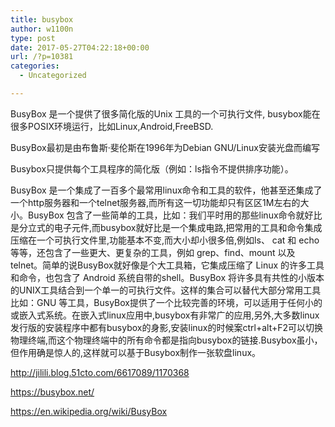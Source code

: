 ```yaml
---
title: busybox
author: w1100n
type: post
date: 2017-05-27T04:22:18+00:00
url: /?p=10381
categories:
  - Uncategorized

---
```

BusyBox 是一个提供了很多简化版的Unix 工具的一个可执行文件, busybox能在很多POSIX环境运行，比如Linux,Android,FreeBSD.

BusyBox最初是由布鲁斯·斐伦斯在1996年为Debian GNU/Linux安装光盘而编写
  
Busybox只提供每个工具程序的简化版（例如：ls指令不提供排序功能）。

BusyBox 是一个集成了一百多个最常用linux命令和工具的软件，他甚至还集成了一个http服务器和一个telnet服务器,而所有这一切功能却只有区区1M左右的大小。BusyBox 包含了一些简单的工具，比如：我们平时用的那些linux命令就好比是分立式的电子元件,而busybox就好比是一个集成电路,把常用的工具和命令集成压缩在一个可执行文件里,功能基本不变,而大小却小很多倍,例如ls、 cat 和 echo等等，还包含了一些更大、更复杂的工具，例如 grep、find、mount 以及telnet。简单的说BusyBox就好像是个大工具箱，它集成压缩了 Linux 的许多工具和命令，也包含了 Android 系统自带的shell。BusyBox 将许多具有共性的小版本的UNIX工具结合到一个单一的可执行文件。这样的集合可以替代大部分常用工具比如：GNU 等工具，BusyBox提供了一个比较完善的环境，可以适用于任何小的或嵌入式系统。在嵌入式linux应用中,busybox有非常广的应用,另外,大多数linux发行版的安装程序中都有busybox的身影,安装linux的时候案ctrl+alt+F2可以切换物理终端,而这个物理终端中的所有命令都是指向busybox的链接.Busybox虽小，但作用确是惊人的,这样就可以基于Busybox制作一张软盘linux。

http://jilili.blog.51cto.com/6617089/1170368
  
https://busybox.net/
  
https://en.wikipedia.org/wiki/BusyBox